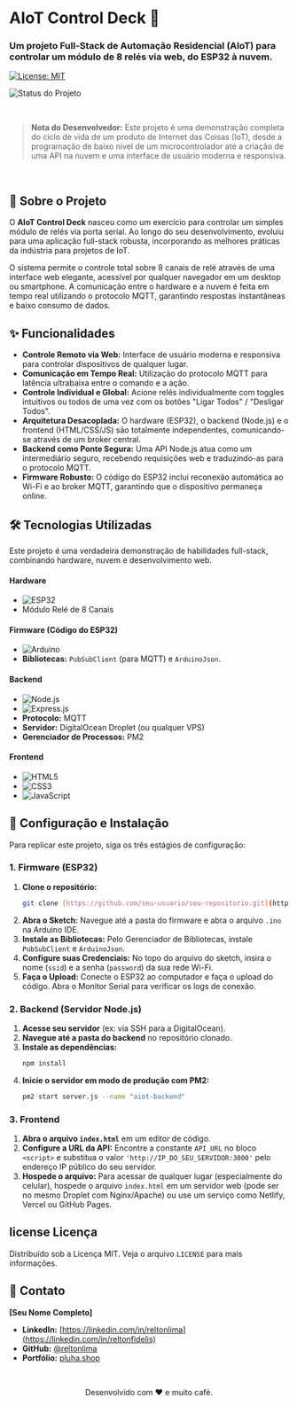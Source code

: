 # AIoT Control Deck 🚀

### Um projeto Full-Stack de Automação Residencial (AIoT) para controlar um módulo de 8 relés via web, do ESP32 à nuvem.

[![License: MIT](https://img.shields.io/badge/License-MIT-blue.svg)](https://opensource.org/licenses/MIT)

![Status do Projeto](https://img.shields.io/badge/status-concluído-brightgreen)

<br>

> **Nota do Desenvolvedor:** Este projeto é uma demonstração completa do ciclo de vida de um produto de Internet das Coisas (IoT), desde a programação de baixo nível de um microcontrolador até a criação de uma API na nuvem e uma interface de usuário moderna e responsiva.

<br>

## 📖 Sobre o Projeto

O **AIoT Control Deck** nasceu como um exercício para controlar um simples módulo de relés via porta serial. Ao longo do seu desenvolvimento, evoluiu para uma aplicação full-stack robusta, incorporando as melhores práticas da indústria para projetos de IoT.

O sistema permite o controle total sobre 8 canais de relé através de uma interface web elegante, acessível por qualquer navegador em um desktop ou smartphone. A comunicação entre o hardware e a nuvem é feita em tempo real utilizando o protocolo MQTT, garantindo respostas instantâneas e baixo consumo de dados.

## ✨ Funcionalidades

* **Controle Remoto via Web:** Interface de usuário moderna e responsiva para controlar dispositivos de qualquer lugar.
* **Comunicação em Tempo Real:** Utilização do protocolo MQTT para latência ultrabaixa entre o comando e a ação.
* **Controle Individual e Global:** Acione relés individualmente com toggles intuitivos ou todos de uma vez com os botões "Ligar Todos" / "Desligar Todos".
* **Arquitetura Desacoplada:** O hardware (ESP32), o backend (Node.js) e o frontend (HTML/CSS/JS) são totalmente independentes, comunicando-se através de um broker central.
* **Backend como Ponte Segura:** Uma API Node.js atua como um intermediário seguro, recebendo requisições web e traduzindo-as para o protocolo MQTT.
* **Firmware Robusto:** O código do ESP32 inclui reconexão automática ao Wi-Fi e ao broker MQTT, garantindo que o dispositivo permaneça online.

## 🛠️ Tecnologias Utilizadas

Este projeto é uma verdadeira demonstração de habilidades full-stack, combinando hardware, nuvem e desenvolvimento web.

#### **Hardware**
* ![ESP32](https://img.shields.io/badge/ESP32-E6007E?style=for-the-badge&logo=espressif&logoColor=white)
* Módulo Relé de 8 Canais

#### **Firmware (Código do ESP32)**
* ![Arduino](https://img.shields.io/badge/Arduino-00979D?style=for-the-badge&logo=arduino&logoColor=white)
* **Bibliotecas:** `PubSubClient` (para MQTT) e `ArduinoJson`.

#### **Backend**
* ![Node.js](https://img.shields.io/badge/Node.js-339933?style=for-the-badge&logo=nodedotjs&logoColor=white)
* ![Express.js](https://img.shields.io/badge/Express.js-000000?style=for-the-badge&logo=express&logoColor=white)
* **Protocolo:** MQTT
* **Servidor:** DigitalOcean Droplet (ou qualquer VPS)
* **Gerenciador de Processos:** PM2

#### **Frontend**
* ![HTML5](https://img.shields.io/badge/HTML5-E34F26?style=for-the-badge&logo=html5&logoColor=white)
* ![CSS3](https://img.shields.io/badge/CSS3-1572B6?style=for-the-badge&logo=css3&logoColor=white)
* ![JavaScript](https://img.shields.io/badge/JavaScript-F7DF1E?style=for-the-badge&logo=javascript&logoColor=black)

## 🚀 Configuração e Instalação

Para replicar este projeto, siga os três estágios de configuração:

### 1. Firmware (ESP32)

1.  **Clone o repositório:**
    ```bash
    git clone [https://github.com/seu-usuario/seu-repositorio.git](https://github.com/seu-usuario/seu-repositorio.git)
    ```
2.  **Abra o Sketch:** Navegue até a pasta do firmware e abra o arquivo `.ino` na Arduino IDE.
3.  **Instale as Bibliotecas:** Pelo Gerenciador de Bibliotecas, instale `PubSubClient` e `ArduinoJson`.
4.  **Configure suas Credenciais:** No topo do arquivo do sketch, insira o nome (`ssid`) e a senha (`password`) da sua rede Wi-Fi.
5.  **Faça o Upload:** Conecte o ESP32 ao computador e faça o upload do código. Abra o Monitor Serial para verificar os logs de conexão.

### 2. Backend (Servidor Node.js)

1.  **Acesse seu servidor** (ex: via SSH para a DigitalOcean).
2.  **Navegue até a pasta do backend** no repositório clonado.
3.  **Instale as dependências:**
    ```bash
    npm install
    ```
4.  **Inicie o servidor em modo de produção com PM2:**
    ```bash
    pm2 start server.js --name "aiot-backend"
    ```

### 3. Frontend

1.  **Abra o arquivo `index.html`** em um editor de código.
2.  **Configure a URL da API:** Encontre a constante `API_URL` no bloco `<script>` e substitua o valor `'http://IP_DO_SEU_SERVIDOR:3000'` pelo endereço IP público do seu servidor.
3.  **Hospede o arquivo:** Para acessar de qualquer lugar (especialmente do celular), hospede o arquivo `index.html` em um servidor web (pode ser no mesmo Droplet com Nginx/Apache) ou use um serviço como Netlify, Vercel ou GitHub Pages.

##  license Licença

Distribuído sob a Licença MIT. Veja o arquivo `LICENSE` para mais informações.

## 👤 Contato

**[Seu Nome Completo]**

* **LinkedIn:** [https://linkedin.com/in/reltonlima](https://linkedin.com/in/reltonfidelis)
* **GitHub:** [@reltonlima](https://github.com/reltonlima)
* **Portfólio:** [pluha.shop](https://pluha.shop)

<br>
<p align="center">
  Desenvolvido com ❤️ e muito café.
</p>
